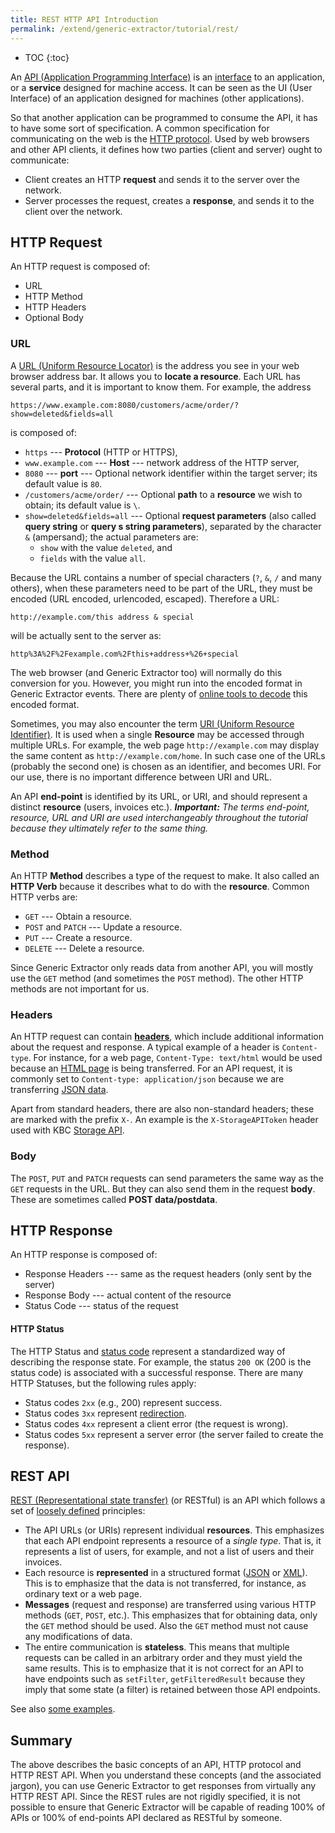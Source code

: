 ```yaml
---
title: REST HTTP API Introduction
permalink: /extend/generic-extractor/tutorial/rest/
---
```


* TOC
{:toc}

An [API (Application Programming Interface)](https://en.wikipedia.org/wiki/Application_programming_interface) is 
an [interface](https://en.wikipedia.org/wiki/Interface_(computing)) to an application, or a **service**
designed for machine access. It can be seen as the UI (User Interface) of an application designed
for machines (other applications). 

So that another application can be programmed to consume the API, it has to have some sort of specification.
A common specification for communicating on the web is the [HTTP protocol](https://en.wikipedia.org/wiki/Hypertext_Transfer_Protocol). 
Used by web browsers and other API clients, it defines how two parties (client and server) ought to communicate:

- Client creates an HTTP **request** and sends it to the server over the network.
- Server processes the request, creates a **response**, and sends it to the client over the network.

## HTTP Request
An HTTP request is composed of:

- URL
- HTTP Method
- HTTP Headers
- Optional Body

### URL
A [URL (Uniform Resource Locator)](https://en.wikipedia.org/wiki/URL) is the address you see in your web browser 
address bar. It allows you to **locate a resource**. Each URL has several parts, and it is important to know them.
For example, the address

    https://www.example.com:8080/customers/acme/order/?show=deleted&fields=all

is composed of:

- `https` --- **Protocol** (HTTP or HTTPS),
- `www.example.com` --- **Host** --- network address of the HTTP server,
- `8080` --- **port** --- Optional network identifier within the target server; its default value is `80`.
- `/customers/acme/order/` --- Optional **path** to a **resource** we wish to obtain; its default value is `\`.
- `show=deleted&fields=all` --- Optional **request parameters** (also called **query string** or **query s
string parameters**), separated by the character `&` (ampersand); the actual parameters are:
    - `show` with the value `deleted`, and
    - `fields` with the value `all`.

Because the URL contains a number of special characters (`?`, `&`, `/` and many others), when these parameters
need to be part of the URL, they must be encoded (URL encoded, urlencoded, escaped). Therefore a URL:

    http://example.com/this address & special

will be actually sent to the server as:

    http%3A%2F%2Fexample.com%2Fthis+address+%26+special

The web browser (and Generic Extractor too) will normally do this conversion for you. However, you might run into
the encoded format in Generic Extractor events. There are plenty of [online tools to decode](https://urldecode.org/) 
this encoded format.

Sometimes, you may also encounter the term [URI (Uniform Resource Identifier)](https://en.wikipedia.org/wiki/Uniform_Resource_Identifier). 
It is used when a single **Resource** may be accessed through multiple URLs. For example, the web page 
`http://example.com` may display the same content as `http://example.com/home`. In such case one of the URLs 
(probably the second one) is chosen as an identifier, and becomes URI. For our use, there is no important 
difference between URI and URL.

An API **end-point** is identified by its URL, or URI, and should represent a distinct **resource** (users, 
invoices etc.). ***Important:** The terms end-point, resource, URL and URI are used interchangeably throughout the 
tutorial because they ultimately refer to the same thing.*

### Method
An HTTP **Method** describes a type of the request to make. It also called an **HTTP Verb** because it 
describes what to do with the **resource**. Common HTTP verbs are:

- `GET` --- Obtain a resource.
- `POST` and `PATCH` --- Update a resource.
- `PUT` --- Create a resource.
- `DELETE` --- Delete a resource.

Since Generic Extractor only reads data from another API, you will mostly use the `GET` method (and sometimes the 
`POST` method). The other HTTP methods are not important for us. 

### Headers
An HTTP request can contain [**headers**](https://en.wikipedia.org/wiki/List_of_HTTP_header_fields#Request_Headers), 
which include additional information about the request and response. A typical example of a header is 
`Content-type`. For instance, for a web page, `Content-Type: text/html` would be used because an 
[HTML page](https://en.wikipedia.org/wiki/HTML) is being transferred. For an API request, it is commonly set 
to `Content-type: application/json` because we are transferring [JSON data](http://www.json.org/). 

Apart from standard headers, there are also non-standard headers; these are marked with the prefix `X-`. An 
example is the `X-StorageAPIToken` header used with KBC [Storage API](/integrate/storage/api/).

### Body
The `POST`, `PUT` and `PATCH` requests can send parameters the same way as the `GET` requests in the URL. 
But they can also send them in the request **body**. These are sometimes called **POST data/postdata**.

## HTTP Response
An HTTP response is composed of:

- Response Headers --- same as the request headers (only sent by the server)
- Response Body --- actual content of the resource
- Status Code --- status of the request

#### HTTP Status
The HTTP Status and [status code](https://en.wikipedia.org/wiki/List_of_HTTP_status_codes) represent 
a standardized way of describing the response state. For example, the status `200 OK` (200 is the status code) 
is associated with a successful response. There are many HTTP Statuses, but the following rules apply:

- Status codes `2xx` (e.g., 200) represent success.
- Status codes `3xx` represent [redirection](https://en.wikipedia.org/wiki/URL_redirection).
- Status codes `4xx` represent a client error (the request is wrong).
- Status codes `5xx` represent a server error (the server failed to create the response).

## REST API
[REST (Representational state transfer)](http://www.restapitutorial.com/lessons/whatisrest.html) (or RESTful) 
is an API which follows a set of [loosely defined](http://restcookbook.com/Miscellaneous/rest-and-http/) principles:

- The API URLs (or URIs) represent individual **resources**. This emphasizes that each API endpoint 
represents a resource of a *single type*. That is, it represents a list of users, for example, and not a list of 
users and their invoices.
- Each resource is **represented** in a structured format ([JSON](http://www.json.org/) or [XML](https://en.wikipedia.org/wiki/XML)). 
This is to emphasize that the data is not transferred, for instance, as ordinary text or a web page.
- **Messages** (request and response) are transferred using various HTTP methods (`GET`, `POST`, etc.). 
This emphasizes that for obtaining data, only the `GET` method should be used. Also the `GET` method
must not cause any modifications of data.
- The entire communication is **stateless**. This means that multiple requests can be called in an
arbitrary order and they must yield the same results. This is to emphasize that it is not correct for
an API to have endpoints such as `setFilter`, `getFilteredResult` because they imply that some 
state (a filter) is retained between those API endpoints.

See also [some examples](https://spring.io/understanding/REST).

## Summary
The above describes the basic concepts of an API, HTTP protocol and HTTP REST API. When you 
understand these concepts (and the associated jargon), you can use Generic Extractor 
to get responses from virtually any HTTP REST API. Since the REST rules are not rigidly specified, it 
is not possible to ensure that Generic Extractor will be capable of reading 100% of APIs 
or 100% of end-points API declared as RESTful by someone.

